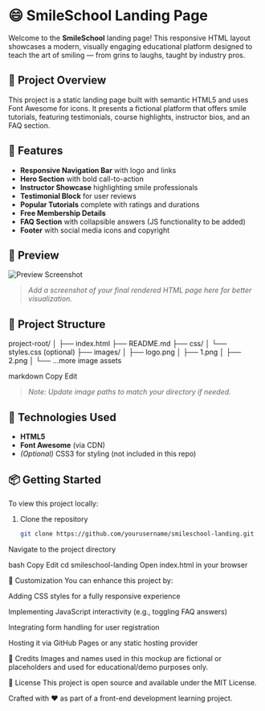 # 😄 SmileSchool Landing Page

Welcome to the **SmileSchool** landing page! This responsive HTML layout showcases a modern, visually engaging educational platform designed to teach the art of smiling — from grins to laughs, taught by industry pros.

## 📄 Project Overview

This project is a static landing page built with semantic HTML5 and uses Font Awesome for icons. It presents a fictional platform that offers smile tutorials, featuring testimonials, course highlights, instructor bios, and an FAQ section.

## 🚀 Features

- **Responsive Navigation Bar** with logo and links
- **Hero Section** with bold call-to-action
- **Instructor Showcase** highlighting smile professionals
- **Testimonial Block** for user reviews
- **Popular Tutorials** complete with ratings and durations
- **Free Membership Details**
- **FAQ Section** with collapsible answers (JS functionality to be added)
- **Footer** with social media icons and copyright

## 📸 Preview

![Preview Screenshot](relative/path/to/screenshot.png)

> _Add a screenshot of your final rendered HTML page here for better visualization._

## 📁 Project Structure

project-root/
│
├── index.html
├── README.md
├── css/
│ └── styles.css (optional)
├── images/
│ ├── logo.png
│ ├── 1.png
│ ├── 2.png
│ └── ...more image assets

markdown
Copy
Edit

> _Note: Update image paths to match your directory if needed._

## 🧰 Technologies Used

- **HTML5**
- **Font Awesome** (via CDN)
- *(Optional)* CSS3 for styling (not included in this repo)

## 📦 Getting Started

To view this project locally:

1. Clone the repository
   ```bash
   git clone https://github.com/yourusername/smileschool-landing.git
Navigate to the project directory

bash
Copy
Edit
cd smileschool-landing
Open index.html in your browser

🎨 Customization
You can enhance this project by:

Adding CSS styles for a fully responsive experience

Implementing JavaScript interactivity (e.g., toggling FAQ answers)

Integrating form handling for user registration

Hosting it via GitHub Pages or any static hosting provider

📌 Credits
Images and names used in this mockup are fictional or placeholders and used for educational/demo purposes only.

📅 License
This project is open source and available under the MIT License.

Crafted with ❤️ as part of a front-end development learning project.